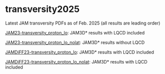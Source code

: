 # transversity2025
Latest JAM transversity PDFs as of Feb. 2025 (all results are leading order)

<u>JAM23-transversity_proton_lo</u>: JAM3D* results with LQCD included

<u>JAM23-transversity_proton_lo_nolat</u>: JAM3D* results without LQCD

<u>JAMDiFF23-transversity_proton_lo</u>: JAM3D* results with LQCD included

<u>JAMDiFF23-transversity_proton_lo_nolat</u>: JAM3D* results with LQCD included

